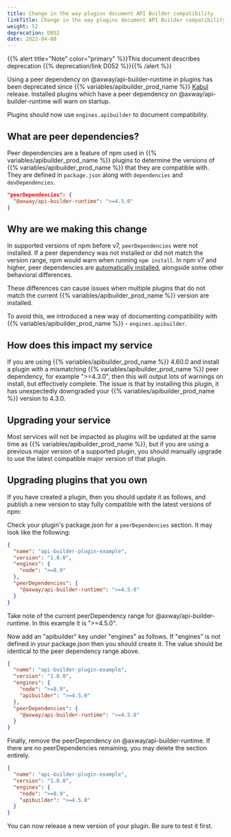 ```yaml
---
title: Change in the way plugins document API Builder compatibility
linkTitle: Change in the way plugins document API Builder compatibility
weight: 52
deprecation: D052
date: 2022-04-08
---
```


{{% alert title="Note" color="primary" %}}This document describes deprecation {{% deprecation/link D052 %}}{{% /alert %}}

Using a peer dependency on @axway/api-builder-runtime in plugins has been deprecated since {{% variables/apibuilder_prod_name %}} [Kabul](/docs/release_notes/kabul) release. Installed plugins which have a peer dependency on @axway/api-builder-runtime will warn on startup.

Plugins should now use `engines.apibuilder` to document compatibility.

## What are peer dependencies?
Peer dependencies are a feature of npm used in {{% variables/apibuilder_prod_name %}} plugins to determine the versions of {{% variables/apibuilder_prod_name %}} that they are compatible with. They are defined in `package.json` along with `dependencies` and `devDependencies`.

```json
"peerDependencies": {
  "@axway/api-builder-runtime": ">=4.5.0"
}
```

## Why are we making this change

In supported versions of npm before v7, `peerDependencies` were not installed. If a peer dependency was not installed or did not match the version range, npm would warn when running `npm install`.
In npm v7 and higher, peer dependencies are [automatically installed](https://github.blog/2021-02-02-npm-7-is-now-generally-available/), alongside some other behavioral differences. 

These differences can cause issues when multiple plugins that do not match the current {{% variables/apibuilder_prod_name %}} version are installed.

To avoid this, we introduced a new way of documenting compatibility with {{% variables/apibuilder_prod_name %}} - `engines.apibuilder`.

## How does this impact my service

If you are using {{% variables/apibuilder_prod_name %}} 4.60.0 and install a plugin with a mismatching {{% variables/apibuilder_prod_name %}} peer dependency, for example ">=4.3.0", then this will output lots of warnings on install, but effectively complete. The issue is that by installing this plugin, it has unexpectedly downgraded your {{% variables/apibuilder_prod_name %}} version to 4.3.0.

## Upgrading your service
Most services will not be impacted as plugins will be updated at the same time as {{% variables/apibuilder_prod_name %}}, but if you are using a previous major version of a supported plugin, you should manually upgrade to use the latest compatible major version of that plugin.

## Upgrading plugins that you own
If you have created a plugin, then you should update it as follows, and publish a new version to stay fully compatible with the latest versions of npm:

Check your plugin's package.json for a `peerDependencies` section. It may look like the following:

```json
{
  "name": "api-builder-plugin-example",
  "version": "1.0.0",
  "engines": {
    "node": ">=8.9"
  },
  "peerDependencies": {
    "@axway/api-builder-runtime": ">=4.5.0"
  }
}
```

Take note of the current peerDependency range for @axway/api-builder-runtime. In this example it is ">=4.5.0".

Now add an "apibuilder" key under "engines" as follows. If "engines" is not defined in your package.json then you should create it. The value should be identical to the peer dependency range above.

```json
{
  "name": "api-builder-plugin-example",
  "version": "1.0.0",
  "engines": {
    "node": ">=8.9",
    "apibuilder": ">=4.5.0"
  },
  "peerDependencies": {
    "@axway/api-builder-runtime": ">=4.5.0"
  }
}
```

Finally, remove the peerDependency on @axway/api-builder-runtime. If there are no peerDependencies remaining, you may delete the section entirely.

```json
{
  "name": "api-builder-plugin-example",
  "version": "1.0.0",
  "engines": {
    "node": ">=8.9",
    "apibuilder": ">=4.5.0"
  }
}
```

You can now release a new version of your plugin. Be sure to test it first.
